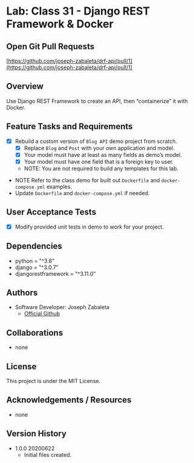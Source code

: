 # Lab: Class 31 - Django REST Framework & Docker

## Open Git Pull Requests  

[https://github.com/joseph-zabaleta/drf-api/pull/1](https://github.com/joseph-zabaleta/drf-api/pull/1)  

## Overview  
Use Django REST Framework to create an API, then “containerize” it with Docker.  

## Feature Tasks and Requirements  
- [x] Rebuild a custom version of `Blog API` demo project from scratch.  
  - [x] Replace `Blog` and `Post` with your own application and model.  
  - [x] Your model must have at least as many fields as demo’s model.  
  - [x] Your model must have one field that is a foreign key to user.  
  - NOTE: You are not required to build any templates for this lab.  


- NOTE Refer to the class demo for built out `Dockerfile` and `docker-compose.yml` examples.  
- Update `Dockerfile` and `docker-compose.yml` if needed.  

## User Acceptance Tests  
- [x] Modify provided unit tests in demo to work for your project.  

## Dependencies  
- python = "^3.8"  
- django = "^3.0.7"  
- djangorestframework = "^3.11.0"  

## Authors  
- Software Developer: Joseph Zabaleta
  - [Official Github](https://github.com/joseph-zabaleta)  

## Collaborations  
- none  

## License  
This project is under the MIT License.

## Acknowledgements / Resources  
- none

## Version History  
- 1.0.0 20200622
    - Initial files created.  
